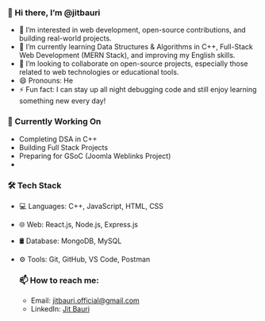 ### 👋 Hi there, I’m @jitbauri

- 👀 I’m interested in web development, open-source contributions, and building real-world projects.
- 🌱 I’m currently learning Data Structures & Algorithms in C++, Full-Stack Web Development (MERN Stack), and improving my English skills.
- 💞️ I’m looking to collaborate on open-source projects, especially those related to web technologies or educational tools.
- 😄 Pronouns: He
- ⚡ Fun fact: I can stay up all night debugging code and still enjoy learning something new every day!

### 📅 Currently Working On
- Completing DSA in C++
- Building Full Stack Projects
- Preparing for GSoC (Joomla Weblinks Project)
- 
### 🛠️ Tech Stack
- 💻 Languages: C++, JavaScript, HTML, CSS
- 🌐 Web: React.js, Node.js, Express.js
- 🛢️ Database: MongoDB, MySQL
- ⚙️ Tools: Git, GitHub, VS Code, Postman
  
  ### 📫 How to reach me: 
  - Email: jitbauri.official@gmail.com
  - LinkedIn: [Jit Bauri](www.linkedin.com/in/jit-bauri-440332284)

